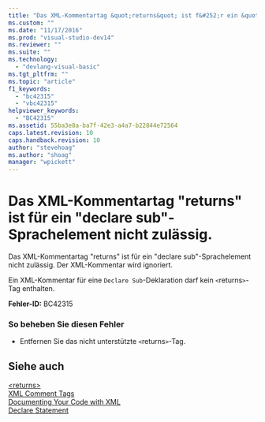 ```yaml
---
title: "Das XML-Kommentartag &quot;returns&quot; ist f&#252;r ein &quot;declare sub&quot;-Sprachelement nicht zul&#228;ssig. | Microsoft Docs"
ms.custom: ""
ms.date: "11/17/2016"
ms.prod: "visual-studio-dev14"
ms.reviewer: ""
ms.suite: ""
ms.technology: 
  - "devlang-visual-basic"
ms.tgt_pltfrm: ""
ms.topic: "article"
f1_keywords: 
  - "bc42315"
  - "vbc42315"
helpviewer_keywords: 
  - "BC42315"
ms.assetid: 55ba3e8a-ba7f-42e3-a4a7-b22844e72564
caps.latest.revision: 10
caps.handback.revision: 10
author: "stevehoag"
ms.author: "shoag"
manager: "wpickett"
---
```

# Das XML-Kommentartag &quot;returns&quot; ist f&#252;r ein &quot;declare sub&quot;-Sprachelement nicht zul&#228;ssig.
Das XML\-Kommentartag "returns" ist für ein "declare sub"\-Sprachelement nicht zulässig. Der XML\-Kommentar wird ignoriert.  
  
 Ein XML\-Kommentar für eine `Declare Sub`\-Deklaration darf kein `<`returns`>`\-Tag enthalten.  
  
 **Fehler\-ID:** BC42315  
  
### So beheben Sie diesen Fehler  
  
-   Entfernen Sie das nicht unterstützte `<`returns`>`\-Tag.  
  
## Siehe auch  
 [\<returns\>](../../visual-basic/language-reference/xmldoc/returns.md)   
 [XML Comment Tags](../../visual-basic/language-reference/xmldoc/recommended-xml-tags-for-documentation-comments.md)   
 [Documenting Your Code with XML](../../visual-basic/programming-guide/program-structure/documenting-your-code-with-xml.md)   
 [Declare Statement](../../visual-basic/language-reference/statements/declare-statement.md)